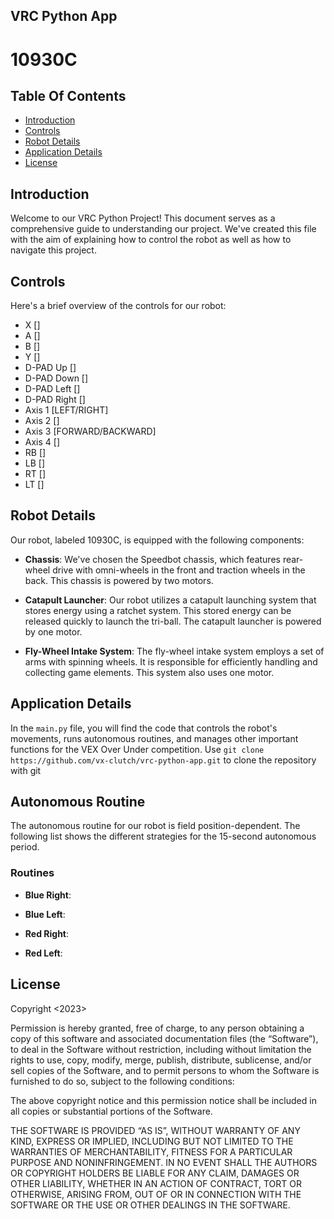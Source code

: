 ## VRC Python App

# 10930C

## Table Of Contents
 - [Introduction](#Introduction)
 - [Controls](#Controls)
 - [Robot Details](#Robot-Details)
 - [Application Details](#Application-Details)
 - [License](#License)

## Introduction
Welcome to our VRC Python Project! This document serves as a comprehensive guide to understanding our project. We've created this file with the aim of explaining how to control the robot as well as how to navigate this project.

## Controls
Here's a brief overview of the controls for our robot:

- X []
- A []
- B []
- Y []
- D-PAD Up []
- D-PAD Down []
- D-PAD Left []
- D-PAD Right []
- Axis 1 [LEFT/RIGHT]
- Axis 2 []
- Axis 3 [FORWARD/BACKWARD]
- Axis 4 []
- RB []
- LB []
- RT []
- LT []

## Robot Details
Our robot, labeled 10930C, is equipped with the following components:

- **Chassis**: We've chosen the Speedbot chassis, which features rear-wheel drive with omni-wheels in the front and traction wheels in the back. This chassis is powered by two motors.

- **Catapult Launcher**: Our robot utilizes a catapult launching system that stores energy using a ratchet system. This stored energy can be released quickly to launch the tri-ball. The catapult launcher is powered by one motor.

- **Fly-Wheel Intake System**: The fly-wheel intake system employs a set of arms with spinning wheels. It is responsible for efficiently handling and collecting game elements. This system also uses one motor.

## Application Details
In the `main.py` file, you will find the code that controls the robot's movements, runs autonomous routines, and manages other important functions for the VEX Over Under competition. Use `git clone https://github.com/vx-clutch/vrc-python-app.git` to clone the repository with git

## Autonomous Routine
The autonomous routine for our robot is field position-dependent. The following list shows the different strategies for the 15-second autonomous period.  

### Routines

- **Blue Right**:

- **Blue Left**:

- **Red Right**:

- **Red Left**:


## License
Copyright <2023> <vx-clutch>

Permission is hereby granted, free of charge, to any person obtaining a copy of this software and associated documentation files (the “Software”), to deal in the Software without restriction, including without limitation the rights to use, copy, modify, merge, publish, distribute, sublicense, and/or sell copies of the Software, and to permit persons to whom the Software is furnished to do so, subject to the following conditions:

The above copyright notice and this permission notice shall be included in all copies or substantial portions of the Software.

THE SOFTWARE IS PROVIDED “AS IS”, WITHOUT WARRANTY OF ANY KIND, EXPRESS OR IMPLIED, INCLUDING BUT NOT LIMITED TO THE WARRANTIES OF MERCHANTABILITY, FITNESS FOR A PARTICULAR PURPOSE AND NONINFRINGEMENT. IN NO EVENT SHALL THE AUTHORS OR COPYRIGHT HOLDERS BE LIABLE FOR ANY CLAIM, DAMAGES OR OTHER LIABILITY, WHETHER IN AN ACTION OF CONTRACT, TORT OR OTHERWISE, ARISING FROM, OUT OF OR IN CONNECTION WITH THE SOFTWARE OR THE USE OR OTHER DEALINGS IN THE SOFTWARE.
